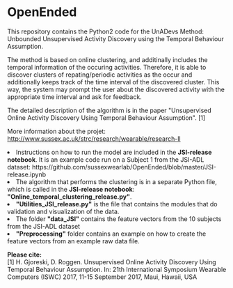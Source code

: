 # OpenEnded

This repository contains the Python2 code for the UnADevs Method: Unbounded Unsupervised Activity Discovery using the Temporal Behaviour Assumption.

The method is based on online clustering, and additinally includes the temporal information of the occuring activities. Therefore, it is able to discover clusters of repating/periodic activities as the occur and additionally keeps track of the time interval of the discovered cluster. This way, the system may prompt the user about the discovered activity with the appropriate time interval and ask for feedback.

The detailed description of the algorithm is in the paper "Unsupervised Online Activity Discovery Using Temporal Behaviour Assumption". [1]

More information about the projet: http://www.sussex.ac.uk/strc/research/wearable/research-ll

<li>Instructions on how to run the model are included in the <b>JSI-release notebook</b>. It is an  example code run on a Subject 1 from the JSI-ADL dataset: https://github.com/sussexwearlab/OpenEnded/blob/master/JSI-release.ipynb</li>

<li>The algorithm that performs the clustering is in a separate Python file, which is called in the <b>JSI-release notebook</b>: <b>"Online_temporal_clustering_release.py"</b>.</li>

<li><b>"Utilities_JSI_release.py"</b> is the file that contains the modules that do validation and visualization of the data.</li>

<li>The folder <b>"data_JSI"</b> contains the feature vectors from the 10 subjects from the JSI-ADL dataset</li>

<li><b>"Preprocessing"</b> folder contains an example on how to create the feature vectors from an example raw data file.</li>

<b>Please cite:</b><br>
[1] H. Gjoreski, D. Roggen. Unsupervised Online Activity Discovery Using Temporal Behaviour Assumption. In: 21th International Symposium Wearable Computers (ISWC) 2017, 11-15 September 2017, Maui, Hawaii, USA
